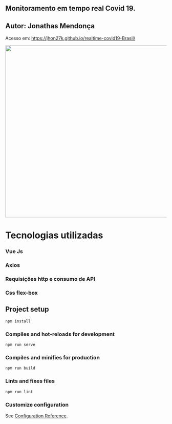 ## Monitoramento em tempo real Covid 19.

## Autor: Jonathas Mendonça

Acesso em: https://jhon27k.github.io/realtime-covid19-Brasil/

<img src="https://cbpaag.bn.files.1drv.com/y4mYpVcvoGLn84aDwwWEc_oFTbU8JsYrfmxkg-GlvUyY9cK8vO0rTn27FF71f_TIehQUW3TJICURt6lFzEPzJsdZwI6fb5Nu_9_Z6Pv1x8seODmgydT6b5nBRRnUzXTbnkLyJKUe-Ree5EcR1eWOPCWdFIDJPPMwpsFYMd3N_uNhoy6Z9ETvvrUeovj0YTF569T6hOcoPlAHLM2bogQzq7f6w?width=660&height=536&cropmode=none" width="660" height="536" />

# Tecnologias utilizadas
### Vue Js
### Axios
### Requisições http e consumo de API
### Css flex-box

## Project setup
```
npm install
```

### Compiles and hot-reloads for development
```
npm run serve
```

### Compiles and minifies for production
```
npm run build
```

### Lints and fixes files
```
npm run lint
```

### Customize configuration
See [Configuration Reference](https://cli.vuejs.org/config/).
